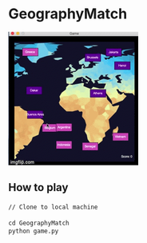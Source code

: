 # GeographyMatch

![Demo](https://github.com/ringmann/GeographyMatch/blob/main/4s5lmj.gif)

## How to play

```
// Clone to local machine

cd GeographyMatch
python game.py
```
